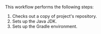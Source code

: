 This workflow performs the following steps:

1. Checks out a copy of project's repository.
1. Sets up the Java JDK.
1. Sets up the Gradle environment.
